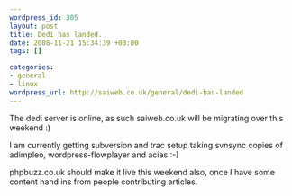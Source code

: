```yaml
--- 
wordpress_id: 305
layout: post
title: Dedi has landed.
date: 2008-11-21 15:34:39 +00:00
tags: []

categories: 
- general
- linux
wordpress_url: http://saiweb.co.uk/general/dedi-has-landed
---
```

The dedi server is online, as such saiweb.co.uk will be migrating over this weekend :)

I am currently getting subversion and trac setup taking svnsync copies of adimpleo, wordpress-flowplayer and acies :-)

phpbuzz.co.uk should make it live this weekend also, once I have some content hand ins from people contributing articles.
